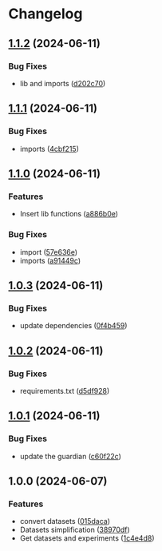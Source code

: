 # Changelog

## [1.1.2](https://github.com/jsantos-isep/online_news_classification/compare/v1.1.1...v1.1.2) (2024-06-11)


### Bug Fixes

* lib and imports ([d202c70](https://github.com/jsantos-isep/online_news_classification/commit/d202c70010d04740008355b14f03be7948259e94))

## [1.1.1](https://github.com/jsantos-isep/online_news_classification/compare/v1.1.0...v1.1.1) (2024-06-11)


### Bug Fixes

* imports ([4cbf215](https://github.com/jsantos-isep/online_news_classification/commit/4cbf215421af95e857647a3421f46c68f74e4e27))

## [1.1.0](https://github.com/jsantos-isep/online_news_classification/compare/v1.0.3...v1.1.0) (2024-06-11)


### Features

* Insert lib functions ([a886b0e](https://github.com/jsantos-isep/online_news_classification/commit/a886b0ebd11375d1cb4d2679f691461d4344afb3))


### Bug Fixes

* import ([57e636e](https://github.com/jsantos-isep/online_news_classification/commit/57e636ee8b129ef2bd0084df88f6f116197cf0ae))
* imports ([a91449c](https://github.com/jsantos-isep/online_news_classification/commit/a91449c05fa246ab489ae33be09682c65fee068b))

## [1.0.3](https://github.com/jsantos-isep/online_news_classification/compare/v1.0.2...v1.0.3) (2024-06-11)


### Bug Fixes

* update dependencies ([0f4b459](https://github.com/jsantos-isep/online_news_classification/commit/0f4b459a5f65601b64f56a77f7cdd1a5deda92c4))

## [1.0.2](https://github.com/jsantos-isep/online_news_classification/compare/v1.0.1...v1.0.2) (2024-06-11)


### Bug Fixes

* requirements.txt ([d5df928](https://github.com/jsantos-isep/online_news_classification/commit/d5df9286456fc7b0b2c026434357f0c071402b03))

## [1.0.1](https://github.com/jsantos-isep/online_news_classification/compare/v1.0.0...v1.0.1) (2024-06-11)


### Bug Fixes

* update the guardian ([c60f22c](https://github.com/jsantos-isep/online_news_classification/commit/c60f22c5f0fd000c70e5e8335d5bede29e12d4f4))

## 1.0.0 (2024-06-07)


### Features

* convert datasets ([015daca](https://github.com/jsantos-isep/online_news_classification/commit/015daca294b83b507fcabf935d0c329265d3e6eb))
* Datasets simplification ([38970df](https://github.com/jsantos-isep/online_news_classification/commit/38970dfed274c98810b648bf74347034e4a27245))
* Get datasets and experiments ([1c4e4d8](https://github.com/jsantos-isep/online_news_classification/commit/1c4e4d86db0fe20f4961d5d2c23d7b9ba292d9e3))
